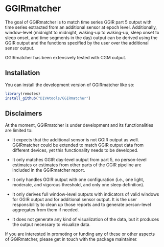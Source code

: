# GGIRmatcher

<!-- badges: start -->

<!-- badges: end -->

The goal of GGIRmatcher is to match time series GGIR part 5 output with
time series extracted from an additional sensor at epoch level.
Additionally, window-level (midnight to midnight, waking-up to
waking-up, sleep onset to sleep onset, and time segments in the day)
output can be derived using the GGIR output and the functions specified
by the user over the additional sensor output.

GGIRmatcher has been extensively tested with CGM output.

## Installation

You can install the development version of GGIRmatcher like so:

``` r
library(remotes)
install_github("DIVAtools/GGIRmatcher")
```

## Disclaimers

At the moment, GGIRmatcher is under development and its functionalities are limited to:

-   It expects that the additional sensor is not GGIR output as well. GGIRmatcher could
be extended to match GGIR output data from different devices, yet this functionality needs
to be developed.

-   It only matches GGIR day-level output from part 5, no person-level estimates or 
estimates from other parts of the GGIR pipeline are included in the GGIRmatcher report.

-   It only handles GGIR output with one configuration (i.e., one light, moderate, and
vigorous threshold, and only one sleep definition).

-   It only derives full window-level outputs with indicators of valid windows for
GGIR output and for additional sensor output. It is the user responsibility to 
clean up those reports and to generate person-level aggregates from them if needed.

-   It does not generate any kind of visualization of the data, but it produces the 
output necessary to visualize data.

If you are interested in promoting or funding any of these or other aspects of 
GGIRmatcher, please get in touch with the package maintainer.
